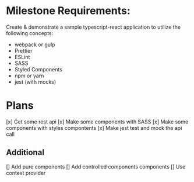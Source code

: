 # Milestone Requirements:

Create & demonstrate a sample typescript-react application to utilize the following concepts:

- webpack or gulp
- Prettier
- ESLint
- SASS
- Styled Components
- npm or yarn
- jest (with mocks)

# Plans

[x] Get some rest api
[x] Make some components with SASS
[x] Make some components with styles compontents
[x] Make jest test and mock the api call

## Additional

[] Add pure components
[] Add controlled components components
[] Use context provider
